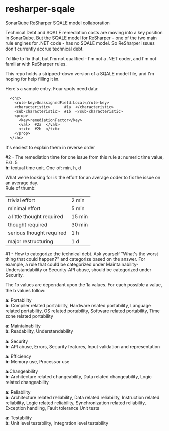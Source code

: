 resharper-sqale
===============

SonarQube ReSharper SQALE model collaboration

Technical Debt and SQALE remediation costs are moving into a key position in SonarQube. But the SQALE model for ReSharper - one of the two main rule engines for .NET code - has no SQALE model. So ReSharper issues don't currently accrue technical debt.

I'd like to fix that, but I'm not qualified - I'm not a .NET coder, and I'm not familiar with ReSharper rules.

This repo holds a stripped-down version of a SQALE model file, and I'm hoping for help filling it in.

Here's a sample entry. Four spots need data:

      <chc>
        <rule-key>UnassignedField.Local</rule-key>
        <characteristic>      #1a  </characteristic>
        <sub-characteristic>  #1b  </sub-characteristic>
        <prop>
          <key>remediationFactor</key>
          <val>  #2a  </val>
          <txt>  #2b  </txt>
        </prop>
      </chc>

It's easiest to explain them in reverse order

#2 - The remediation time for one issue from this rule
<strong>a:</strong> numeric time value, E.G. 5<br/>
<strong>b:</strong> textual time unit. One of: min, h, d

What we're looking for is the effort for an average coder to fix the issue on an average day. <br/>
Rule of thumb:<br/>
<table>
<tr><td>trivial effort</td><td>2 min</td></tr>
<tr><td>minimal effort</td><td>5 min</td></tr>
<tr><td>a little thought required</td><td>15 min</td></tr>
<tr><td>thought required</td><td>30 min</td></tr>
<tr><td>serious thought required</td><td>1 h</td></tr>
<tr><td>major restructuring</td><td>1 d</td></tr>
</table>
  

#1 - How to categorize the technical debt.
Ask yourself "What's the worst thing that could happen?" and categorize based on the answer. For example, a rule that could be categorized under Maintainability-Understandability or Security-API abuse, should be categorized under Security.

The 1b values are dependant upon the 1a values. For each possible a value, the b values follow:

<strong>a:</strong> Portability<br/>
<strong>b:</strong> Compiler related portability, Hardware related portability, Language related portability, 
   OS related portability, Software related portability, Time zone related portability

<strong>a:</strong> Maintainability<br/>
<strong>b:</strong> Readability, Understandability

<strong>a:</strong> Security<br/>
<strong>b:</strong> API abuse, Errors, Security features, Input validation and representation

<strong>a:</strong> Efficiency<br/>
<strong>b:</strong> Memory use, Processor use

<strong>a:</strong>Changeability<br/>
<strong>b:</strong> Architecture related changeability, Data related changeability, Logic related changeability

<strong>a:</strong> Reliability<br/>
<strong>b:</strong> Architecture related reliability, Data related reliability, Instruction related reliability, 
   Logic related reliability, Synchronization related reliability, Exception handling, Fault tolerance
   Unit tests

<strong>a:</strong> Testability<br/>
<strong>b:</strong> Unit level testability, Integration  level testability
